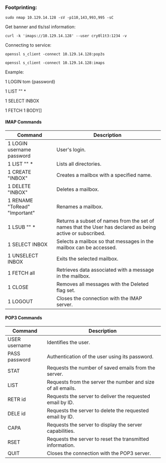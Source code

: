 ### Footprinting:

`sudo nmap 10.129.14.128 -sV -p110,143,993,995 -sC`

Get banner and tls/ssl information:

`curl -k 'imaps://10.129.14.128' --user cry0l1t3:1234 -v`

Connecting to service:

`openssl s_client -connect 10.129.14.128:pop3s`

`openssl s_client -connect 10.129.14.128:imaps`

Example:

1 LOGIN tom {password}

1 LIST "" \*

1 SELECT INBOX

1 FETCH 1 BODY\[\]

#### IMAP Commands

| Command | Description |
| --- |  --- |
| 1 LOGIN username password | User's login. |
| 1 LIST "" \* | Lists all directories. |
| 1 CREATE "INBOX" | Creates a mailbox with a specified name. |
| 1 DELETE "INBOX" | Deletes a mailbox. |
| 1 RENAME "ToRead" "Important" | Renames a mailbox. |
| 1 LSUB "" \* | Returns a subset of names from the set of names that the User has declared as being active or subscribed. |
| 1 SELECT INBOX | Selects a mailbox so that messages in the mailbox can be accessed. |
| 1 UNSELECT INBOX | Exits the selected mailbox. |
| 1 FETCH <ID> all | Retrieves data associated with a message in the mailbox. |
| 1 CLOSE | Removes all messages with the Deleted flag set. |
| 1 LOGOUT | Closes the connection with the IMAP server. |

#### POP3 Commands

| Command | Description |
| --- |  --- |
| USER username | Identifies the user. |
| PASS password | Authentication of the user using its password. |
| STAT | Requests the number of saved emails from the server. |
| LIST | Requests from the server the number and size of all emails. |
| RETR id | Requests the server to deliver the requested email by ID. |
| DELE id | Requests the server to delete the requested email by ID. |
| CAPA | Requests the server to display the server capabilities. |
| RSET | Requests the server to reset the transmitted information. |
| QUIT | Closes the connection with the POP3 server. |